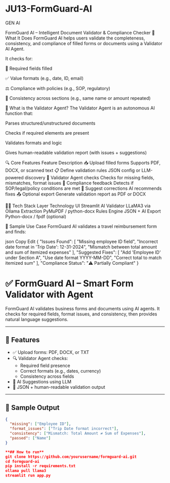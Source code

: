 # JU13-FormGuard-AI
GEN AI

 FormGuard AI – Intelligent Document Validator & Compliance Checker
📌 What It Does
FormGuard AI helps users validate the completeness, consistency, and compliance of filled forms or documents using a Validator AI Agent.

It checks for:

🧾 Required fields filled

✅ Value formats (e.g., date, ID, email)

⚖️ Compliance with policies (e.g., SOP, regulatory)

📌 Consistency across sections (e.g., same name or amount repeated)

🧠 What is the Validator Agent?
The Validator Agent is an autonomous AI function that:

Parses structured/unstructured documents

Checks if required elements are present

Validates formats and logic

Gives human-readable validation report (with issues + suggestions)

🔍 Core Features
Feature	Description
📥 Upload filled forms	Supports PDF, DOCX, or scanned text
📋 Define validation rules	JSON config or LLM-powered discovery
🧠 Validator Agent checks	Checks for missing fields, mismatches, format issues
📌 Compliance feedback	Detects if SOP/legal/policy conditions are met
📑 Suggest corrections	AI recommends fixes
📤 Optional export	Generate validation report as PDF or DOCX

🧑‍💻 Tech Stack
Layer	Technology
UI	Streamlit
AI Validator	LLaMA3 via Ollama
Extraction	PyMuPDF / python-docx
Rules Engine	JSON + AI
Export	Python-docx / fpdf (optional)

📁 Sample Use Case
FormGuard AI validates a travel reimbursement form and finds:

json
Copy
Edit
{
  "Issues Found": [
    "Missing employee ID field",
    "Incorrect date format in 'Trip Date': 12-31-2024",
    "Mismatch between total amount and sum of itemized expenses"
  ],
  "Suggested Fixes": [
    "Add 'Employee ID' under Section A",
    "Use date format YYYY-MM-DD",
    "Correct total to match itemized sum"
  ],
  "Compliance Status": "⚠️ Partially Compliant"
}

# ✅ FormGuard AI – Smart Form Validator with Agent

FormGuard AI validates business forms and documents using AI agents. It checks for required fields, format issues, and consistency, then provides natural language suggestions.

---

## 🚀 Features

- ✅ Upload forms: PDF, DOCX, or TXT
- 🔍 Validator Agent checks:
  - Required field presence
  - Correct formats (e.g., dates, currency)
  - Consistency across fields
- 🤖 AI Suggestions using LLM
- 📑 JSON + human-readable validation output

---

## 🧪 Sample Output

```json
{
  "missing": ["Employee ID"],
  "format_issues": ["Trip Date format incorrect"],
  "consistency": ["Mismatch: Total Amount ≠ Sum of Expenses"],
  "passed": ["Name"]
}

**## How to run**
git clone https://github.com/yourusername/formguard-ai.git
cd formguard-ai
pip install -r requirements.txt
ollama pull llama3
streamlit run app.py

